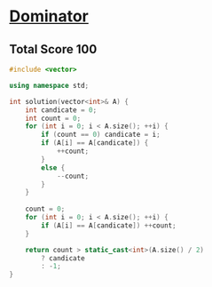 # [Dominator](https://app.codility.com/programmers/lessons/8-leader/dominator/)

## Total Score 100
```c++
#include <vector>

using namespace std;

int solution(vector<int>& A) {
    int candicate = 0;
    int count = 0;
    for (int i = 0; i < A.size(); ++i) {
        if (count == 0) candicate = i;
        if (A[i] == A[candicate]) {
            ++count;
        }
        else {
            --count;
        }
    }
    
    count = 0;
    for (int i = 0; i < A.size(); ++i) {
        if (A[i] == A[candicate]) ++count;
    }

    return count > static_cast<int>(A.size() / 2) 
        ? candicate 
        : -1;
}
```